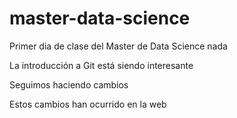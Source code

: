 # master-data-science

Primer dia de clase del Master de Data Science nada

La introducción a Git está siendo interesante

Seguimos haciendo cambios

Estos cambios han ocurrido en la web
